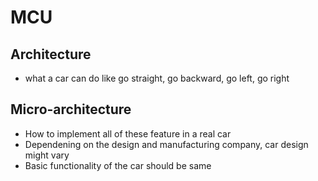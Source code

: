 # MCU

## Architecture
- what a car can do like go straight, go backward, go left, go right

## Micro-architecture
- How to implement all of these feature in a real car
- Dependening on the design and manufacturing company, car design might vary
- Basic functionality of the car should be same 


